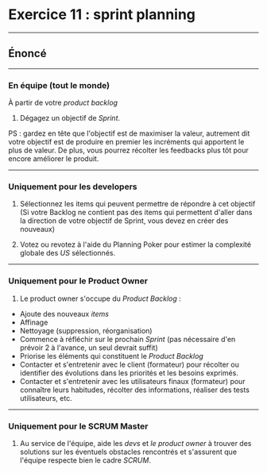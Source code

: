 # Exercice 11 : sprint planning

---

## Énoncé

---

### En équipe (tout le monde)

À partir de votre *product backlog*
1. Dégagez un objectif de *Sprint*.

PS : gardez en tête que l'objectif est de maximiser la valeur, autrement dit votre objectif est de produire en premier les incréments qui apportent le plus de valeur. De plus, vous pourrez récolter les feedbacks plus tôt pour encore améliorer le produit.

---

### Uniquement pour les developers

1. Sélectionnez les items qui peuvent permettre de répondre à cet objectif (Si votre Backlog ne contient pas des items qui permettent d'aller dans la direction de votre objectif de Sprint, vous devez en créer des nouveaux)

2. Votez ou revotez à l'aide du Planning Poker pour estimer la complexité globale des *US* sélectionnés.

---

### Uniquement pour le Product Owner

1. Le product owner s'occupe du *Product Backlog* : 
- Ajoute des nouveaux *items*
- Affinage
- Nettoyage (suppression, réorganisation)
- Commence à réfléchir sur le prochain *Sprint* (pas nécessaire d'en prévoir 2 à l'avance, un seul devrait suffit)
- Priorise les éléments qui constituent le *Product Backlog*
- Contacter et s'entretenir avec le client (formateur) pour récolter ou identifier des évolutions dans les priorités et les besoins exprimés.
- Contacter et s'entretenir avec les utilisateurs finaux (formateur) pour connaître leurs habitudes, récolter des informations, réaliser des tests utilisateurs, etc.

---

### Uniquement pour le SCRUM Master

1. Au service de l'équipe, aide les *devs* et *le product owner* à trouver des solutions sur les éventuels obstacles rencontrés et s'assurent que l'équipe respecte bien le cadre *SCRUM*.
